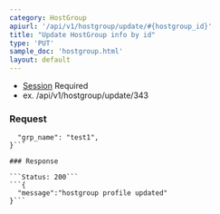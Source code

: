 ```yaml
---
category: HostGroup
apiurl: '/api/v1/hostgroup/update/#{hostgroup_id}'
title: "Update HostGroup info by id"
type: 'PUT'
sample_doc: 'hostgroup.html'
layout: default
---
```


* [Session](#/authentication) Required
* ex. /api/v1/hostgroup/update/343

### Request
```{
  "grp_name": "test1",
}```

### Response

```Status: 200```
```{
  "message":"hostgroup profile updated"
}```
